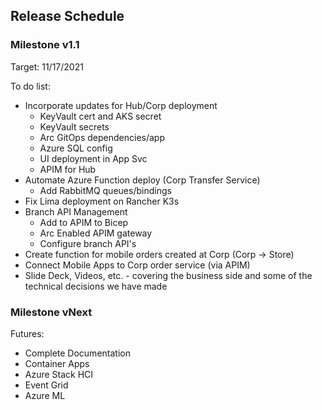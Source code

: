 ## Release Schedule

### Milestone v1.1

Target: 11/17/2021

To do list:
* Incorporate updates for Hub/Corp deployment
    * KeyVault cert and AKS secret
    * KeyVault secrets
    * Arc GitOps dependencies/app
    * Azure SQL config
    * UI deployment in App Svc
    * APIM for Hub
* Automate Azure Function deploy (Corp Transfer Service)
    * Add RabbitMQ queues/bindings
* Fix Lima deployment on Rancher K3s
* Branch API Management
    * Add to APIM to Bicep
    * Arc Enabled APIM gateway
    * Configure branch API's
* Create function for mobile orders created at Corp (Corp -> Store)
* Connect Mobile Apps to Corp order service (via APIM)
* Slide Deck, Videos, etc. - covering the business side and some of the technical decisions we have made


### Milestone vNext

Futures:
* Complete Documentation
* Container Apps
* Azure Stack HCI 
* Event Grid
* Azure ML
